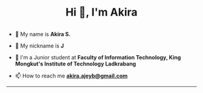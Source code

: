 <h1 align="center">Hi 👋, I'm Akira</h1>
<p align="left"> <img src="https://komarev.com/ghpvc/?username=docxed&label=Profile%20views&color=0e75b6&style=flat" alt="" /> </p>

- 👋 My name is **Akira S.**

- 👋 My nickname is **J**

- 🌱 I'm a Junior student at **Faculty of Information Technology, King Mongkut's Institute of Technology Ladkrabang**

- 📫 How to reach me **akira.ajeyb@gmail.com**

<hr />

<p><img align="" src="https://github-readme-stats.vercel.app/api?username=docxed&show_icons=true&locale=en&theme=onedark&count_private=true" alt="" /></p>

<!-- <p><img align="" src="https://github-readme-streak-stats.herokuapp.com/?user=docxed&theme=onedark" alt="" /></p>

<p><img align="" src="https://github-readme-stats.vercel.app/api/top-langs?username=docxed&show_icons=true&locale=en&layout=compact&theme=onedark&langs_count=10" alt="" /></p> -->
